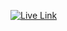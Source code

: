 [![Live Link](https://i.ibb.co/zPkQh5s/DC5-Simple-Home-Page.png)](https://codesperk.github.io/DC5-Simple-Homepage/)
